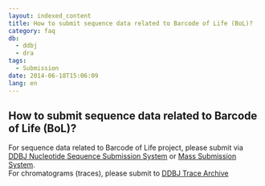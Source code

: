 ```yaml
---
layout: indexed_content
title: How to submit sequence data related to Barcode of Life (BoL)?
category: faq
db:
  - ddbj
  - dra
tags: 
  - Submission
date: 2014-06-18T15:06:09
lang: en
---
```


## How to submit sequence data related to Barcode of Life (BoL)?

<p>For sequence data related to Barcode of Life project, please submit via <a href="/ddbj/websub-e.html">DDBJ Nucleotide Sequence Submission System</a> or <a href="/ddbj/mss-e.html">Mass Submission System</a>. <br>For chromatograms (traces), please submit to <a href="/dta/index-e.html">DDBJ Trace Archive</a></p>